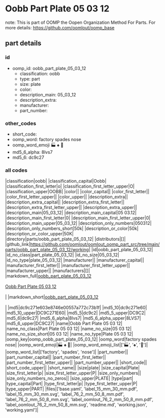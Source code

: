# Oobb Part Plate 05 03 12  

note: This is part of OOMP the Oopen Organization Method For Parts. For more details: https://github.com/oomlout/oomp_base

##  part details





### id
* oomp_id: oobb_part_plate_05_03_12
  * classification: oobb
  * type: part
  * size: plate
  * color: 
  * description_main: 05_03_12
  * description_extra: 
  * manufacturer: 
  * part_number: 

### other_codes
* short_code: 
* oomp_word: factory spades nose
* oomp_word_emoji :factory: :spades: :nose:
* md5_6_alpha: 8lvs7
* md5_6: dc9c27

### all codes 
|classification|oobb|
|classification_capital|Oobb|
|classification_first_letter|o|
|classification_first_letter_upper|O|
|classification_upper|OOBB|
|color||
|color_capital||
|color_first_letter||
|color_first_letter_upper||
|color_upper||
|description_extra||
|description_extra_capital||
|description_extra_first_letter||
|description_extra_first_letter_upper||
|description_extra_upper||
|description_main|05_03_12|
|description_main_capital|05 03.12|
|description_main_first_letter|0|
|description_main_first_letter_upper|0|
|description_main_upper|05_03_12|
|description_only_numbers|050312|
|description_only_numbers_short|50k|
|description_or_color|50k|
|description_or_color_upper|50K|
|directory|parts/oobb_part_plate_05_03_12|
|distributors|[]|
|github_link|https://github.com/oomlout/oomlout_oomp_part_src/tree/main/parts/oobb_part_plate_05_03_12/working|
|id|oobb_part_plate_05_03_12|
|id_no_class|part_plate_05_03_12|
|id_no_size|05_03_12|
|id_no_type|plate_05_03_12|
|manufacturer||
|manufacturer_capital||
|manufacturer_first_letter||
|manufacturer_first_letter_upper||
|manufacturer_upper||
|manufacturers|[]|
|markdown_full|[oobb_part_plate_05_03_12](https://github.com/oomlout/oomlout_oomp_part_src/tree/main/parts/oobb_part_plate_05_03_12/working)<br>[](https://github.com/oomlout/oomlout_oomp_part_src/tree/main/parts/oobb_part_plate_05_03_12/working)<br>[Oobb Part Plate 05 03 12](https://github.com/oomlout/oomlout_oomp_part_src/tree/main/parts/oobb_part_plate_05_03_12/working)<br><br>|
|markdown_short|[oobb_part_plate_05_03_12](https://github.com/oomlout/oomlout_oomp_part_src/tree/main/parts/oobb_part_plate_05_03_12/working)<br><br>|
|md5|dc9c271e603e8746e00557a772c73b1f|
|md5_10|dc9c271e60|
|md5_10_upper|DC9C271E60|
|md5_5|dc9c2|
|md5_5_upper|DC9C2|
|md5_6|dc9c27|
|md5_6_alpha|8lvs7|
|md5_6_alpha_upper|8LVS7|
|md5_6_upper|DC9C27|
|name|Oobb Part Plate 05 03 12|
|name_no_class|Part Plate 05 03 12|
|name_no_size|05 03 12|
|name_no_size_short|05 03 12|
|name_no_type|Plate 05 03 12|
|oomp_key|oomp_oobb_part_plate_05_03_12|
|oomp_word|factory spades nose|
|oomp_word_emoji|:factory: :spades: :nose:|
|oomp_word_emoji_list|[':factory:', ':spades:', ':nose:']|
|oomp_word_list|['factory', 'spades', 'nose']|
|part_number||
|part_number_capital||
|part_number_first_letter||
|part_number_first_letter_upper||
|part_number_upper||
|short_code||
|short_code_upper||
|short_name||
|size|plate|
|size_capital|Plate|
|size_first_letter|p|
|size_first_letter_upper|P|
|size_only_numbers||
|size_only_numbers_no_zeros||
|size_upper|PLATE|
|type|part|
|type_capital|Part|
|type_first_letter|p|
|type_first_letter_upper|P|
|type_upper|PART|
|files|['base.yaml', 'label_15_mm_30_mm.pdf', 'label_15_mm_30_mm.svg', 'label_76_2_mm_50_8_mm.pdf', 'label_76_2_mm_50_8_mm.svg', 'label_oomlout_76_2_mm_50_8_mm.pdf', 'label_oomlout_76_2_mm_50_8_mm.svg', 'readme.md', 'working.json', 'working.yaml']|
